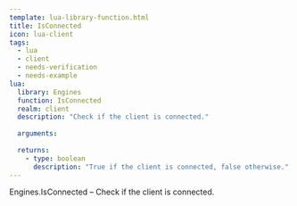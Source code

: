 ```yaml
---
template: lua-library-function.html
title: IsConnected
icon: lua-client
tags:
  - lua
  - client
  - needs-verification
  - needs-example
lua:
  library: Engines
  function: IsConnected
  realm: client
  description: "Check if the client is connected."
  
  arguments:
  
  returns:
    - type: boolean
      description: "True if the client is connected, false otherwise."
---
```


<div class="lua__search__keywords">
Engines.IsConnected &#x2013; Check if the client is connected.
</div>
